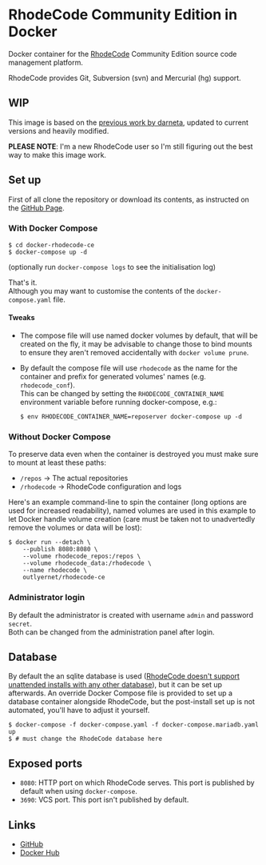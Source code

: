 # RhodeCode Community Edition in Docker

Docker container for the [RhodeCode](https://rhodecode.com/) Community Edition source code management platform.

RhodeCode provides Git, Subversion (svn) and Mercurial (hg) support.

## WIP

This image is based on the [previous work by darneta](https://github.com/darneta/rhodecode-ce-dockerized), updated to current versions and heavily modified.

**PLEASE NOTE**: I'm a new RhodeCode user so I'm still figuring out the best way to make this image work.

## Set up

First of all clone the repository or download its contents, as instructed on the [GitHub Page][github].

### With Docker Compose

    $ cd docker-rhodecode-ce
    $ docker-compose up -d

(optionally run `docker-compose logs` to see the initialisation log)

That's it.
\
Although you may want to customise the contents of the `docker-compose.yaml` file.

#### Tweaks

* The compose file will use named docker volumes by default, that will be created on the fly,
  it may be advisable to change those to bind mounts to ensure they aren't removed accidentally
  with `docker volume prune`.
* By default the compose file will use `rhodecode` as the name for the container and prefix for generated volumes' names (e.g. `rhodecode_conf`).
\
This can be changed by setting the `RHODECODE_CONTAINER_NAME` environment variable before running docker-compose, e.g.:

      $ env RHODECODE_CONTAINER_NAME=reposerver docker-compose up -d

### Without Docker Compose

To preserve data even when the container is destroyed you must make sure to mount at least these paths:
   - `/repos` → The actual repositories
   - `/rhodecode` → RhodeCode configuration and logs

Here's an example command-line to spin the container (long options are used for increased readability), named volumes are used in this example to let Docker handle volume creation (care must be taken not to unadvertedly remove the volumes or data will be lost):

    $ docker run --detach \
        --publish 8080:8080 \
        --volume rhodecode_repos:/repos \
        --volume rhodecode_data:/rhodecode \
        --name rhodecode \
        outlyernet/rhodecode-ce

### Administrator login

By default the administrator is created with username `admin` and password `secret`.
\
Both can be changed from the administration panel after login.

## Database

By default the an sqlite database is used ([RhodeCode doesn't support unattended
installs with any other database](https://docs.rhodecode.com/RhodeCode-Control/tasks/install-cli.html#unattended-installation)), but it can be set up afterwards.
An override Docker Compose file is provided
to set up a database container alongside RhodeCode, but the post-install set up
is not automated, you'll have to adjust it yourself.

    $ docker-compose -f docker-compose.yaml -f docker-compose.mariadb.yaml up
    $ # must change the RhodeCode database here

## Exposed ports

- `8080`: HTTP port on which RhodeCode serves. This port is published by default when using `docker-compose`.
- `3690`: VCS port. This port isn't published by default.

## Links

- [GitHub]
- [Docker Hub][dockerhub]

<!-- Aliases for urls -->

[github]: https://github.com/outlyer-net/docker-rhodecode-ce
[dockerhub]: https://hub.docker.com/repository/docker/outlyernet/rhodecode-ce
